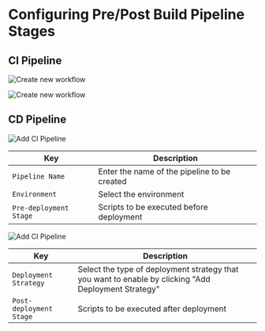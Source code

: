 
# Configuring Pre/Post Build Pipeline Stages

## CI Pipeline

![Create new workflow](/pre_build.jpg)


![Create new workflow](/post_build.jpg)

## CD Pipeline

![Add CI Pipeline](/cd11.jpg "Add CD Pipeline")

Key | Description
----|----
`Pipeline Name` | Enter the name of the pipeline to be created
`Environment` | Select the environment
`Pre-deployment Stage` | Scripts to be executed before deployment

![Add CI Pipeline](/cd12.jpg "Add CD Pipeline")

Key | Description
----|----
`Deployment Strategy` | Select the type of deployment strategy that  you want to enable by clicking "Add Deployment Strategy"
`Post-deployment Stage` | Scripts to be executed after deployment
